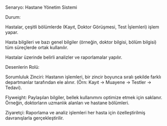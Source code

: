 Senaryo: Hastane Yönetim Sistemi 

Durum:

Hastalar, çeşitli bölümlerde (Kayıt, Doktor Görüşmesi, Test İşlemleri) işlem yapar.


Hasta bilgileri ve bazı genel bilgiler (örneğin, doktor bilgisi, bölüm bilgisi) tüm süreçlerde ortak kullanılır.


Hastalar üzerinde belirli analizler ve raporlamalar yapılır.

Desenlerin Rolü:

Sorumluluk Zinciri: Hastanın işlemleri, bir zincir boyunca sıralı şekilde farklı departmanlar tarafından ele alınır. (Örn: Kayıt -> Muayene -> Testler -> Tedavi).


Flyweight: Paylaşılan bilgiler, bellek kullanımını optimize etmek için saklanır. Örneğin, doktorların uzmanlık alanları ve hastane bölümleri.


Ziyaretçi: Raporlama ve analiz işlemleri her hasta için özelleştirilmiş davranışlarla gerçekleştirilir.
